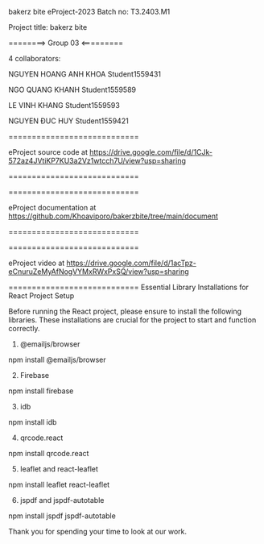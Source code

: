 bakerz bite
eProject-2023 Batch no: T3.2403.M1

Project title: bakerz bite

========> Group 03 <=========

4 collaborators:

NGUYEN HOANG ANH KHOA	Student1559431

NGO QUANG KHANH	Student1559589

LE VINH KHANG	Student1559593

NGUYEN ĐUC HUY	Student1559421

============================

eProject source code at https://drive.google.com/file/d/1CJk-572az4JVtiKP7KU3a2Vz1wtcch7U/view?usp=sharing

============================


============================

eProject documentation at https://github.com/Khoaviporo/bakerzbite/tree/main/document

============================

============================

eProject video at https://drive.google.com/file/d/1acTpz-eCnuruZeMyAfNogVYMxRWxPxSQ/view?usp=sharing

============================
Essential Library Installations 
for React Project Setup

Before running the React project, please ensure to install the following libraries. These installations are crucial for the project to start and function correctly.

1. @emailjs/browser

npm install @emailjs/browser

2. Firebase

npm install firebase

3. idb

npm install idb

4. qrcode.react

npm install qrcode.react

5. leaflet and react-leaflet

npm install leaflet react-leaflet

6. jspdf and jspdf-autotable

npm install jspdf jspdf-autotable

Thank you for spending your time to look at our work.
